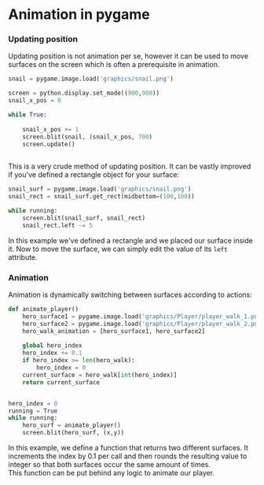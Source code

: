 # Animation in pygame

### Updating position
Updating position is not animation per se, however it can be used to move surfaces on the screen which is often a prerequisite in animation.<br>

```python
snail = pygame.image.load('graphics/snail.png')

screen = python.display.set_mode((900,900))
snail_x_pos = 0

while True:
	
	snail_x_pos += 1
	screen.blit(snail, (snail_x_pos, 700)
	screen.update()
		
```
This is a very crude method of updating position. It can be vastly improved if you've defined a rectangle object for your surface:<br>

```python
snail_surf = pygame.image.load('graphics/snail.png')
snail_rect = snail_surf.get_rect(midbottom=(100,100))

while running:
	screen.blit(snail_surf, snail_rect)
	snail_rect.left -= 5
```

In this example we've defined a rectangle and we placed our surface inside it. Now to move the surface, we can simply edit the value of its ```left``` attribute.<br>

### Animation
Animation is dynamically switching between surfaces according to actions:<br>

```python
def animate_player()
	hero_surface1 = pygame.image.load('graphics/Player/player_walk_1.png').convert.alpha()
	hero_surface2 = pygame.image.load('graphics/Player/player_walk_2.png').convert.alpha()
	hero_walk_animation = [hero_surface1, hero_surface2]
	
	global hero_index
	hero_index += 0.1
	if hero_index >= len(hero_walk):
		hero_index = 0
	current_surface = hero_walk[int(hero_index)]
	return current_surface


hero_index = 0
running = True
while running:
	hero_surf = animate_player()
	screen.blit(hero_surf, (x,y))

```
In this example, we define a function that returns two different surfaces. It increments the index by 0.1 per call and then rounds the resulting value to integer so that both surfaces occur the same amount of times.<br>
This function can be put behind any logic to animate our player.<br>
